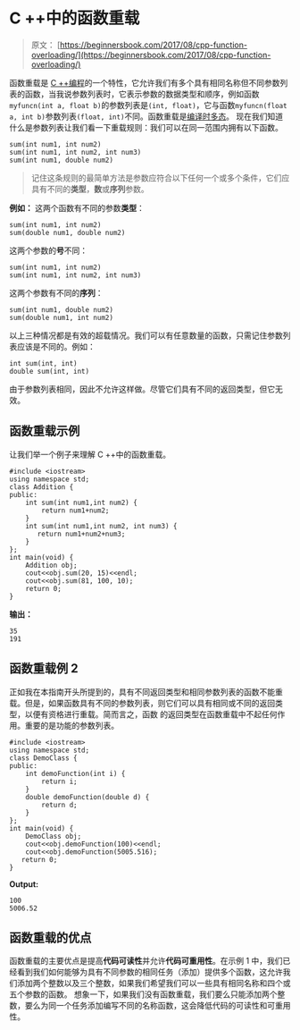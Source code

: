 # C ++中的函数重载

> 原文： [https://beginnersbook.com/2017/08/cpp-function-overloading/](https://beginnersbook.com/2017/08/cpp-function-overloading/)

函数重载是 [C ++编程](https://beginnersbook.com/2017/08/c-plus-plus-tutorial-for-beginners/)的一个特性，它允许我们有多个具有相同名称但不同参数列表的函数，当我说参数列表时，它表示参数的数据类型和顺序，例如函数`myfuncn(int a, float b)`的参数列表是`(int, float)`，它与函数`myfuncn(float a, int b)`参数列表`(float, int)`不同。函数重载是[编译时多态](https://beginnersbook.com/2017/08/cpp-polymorphism/)。
现在我们知道什么是参数列表让我们看一下重载规则：我们可以在同一范围内拥有以下函数。

```
sum(int num1, int num2)
sum(int num1, int num2, int num3)
sum(int num1, double num2)

```

> 记住这条规则的最简单方法是参数应符合以下任何一个或多个条件，它们应具有不同的**类型**，**数**或**序列**参数。

**例如：**
这两个函数有不同的参数**类型**：

```
sum(int num1, int num2)
sum(double num1, double num2)
```

这两个参数的**号**不同：

```
sum(int num1, int num2)
sum(int num1, int num2, int num3)

```

这两个参数有不同的**序列**：

```
sum(int num1, double num2)
sum(double num1, int num2)
```

以上三种情况都是有效的超载情况。我们可以有任意数量的函数，只需记住参数列表应该是不同的。例如：

```
int sum(int, int)
double sum(int, int)
```

由于参数列表相同，因此不允许这样做。尽管它们具有不同的返回类型，但它无效。

## 函数重载示例

让我们举一个例子来理解 C ++中的函数重载。

```
#include <iostream>
using namespace std;
class Addition {
public:
    int sum(int num1,int num2) {
        return num1+num2;
    }
    int sum(int num1,int num2, int num3) {
       return num1+num2+num3;
    }
};
int main(void) {
    Addition obj;
    cout<<obj.sum(20, 15)<<endl;
    cout<<obj.sum(81, 100, 10);
    return 0;
}
```

**输出：**

```
35
191
```

## 函数重载例 2

正如我在本指南开头所提到的，具有不同返回类型和相同参数列表的函数不能重载。但是，如果函数具有不同的参数列表，则它们可以具有相同或不同的返回类型，以便有资格进行重载。简而言之，函数
的返回类型在函数重载中不起任何作用。重要的是功能的参数列表。

```
#include <iostream>
using namespace std;
class DemoClass {
public:
    int demoFunction(int i) {
        return i;
    }
    double demoFunction(double d) {
        return d;
    }
};
int main(void) {
    DemoClass obj;
    cout<<obj.demoFunction(100)<<endl;
    cout<<obj.demoFunction(5005.516);
   return 0;
}
```

**Output:**

```
100
5006.52
```

## 函数重载的优点

函数重载的主要优点是提高**代码可读性**并允许**代码可重用性**。在示例 1 中，我们已经看到我们如何能够为具有不同参数的相同任务（添加）提供多个函数，这允许我们添加两个整数以及三个整数，如果我们希望我们可以一些具有相同名称和四个或五个参数的函数。
想象一下，如果我们没有函数重载，我们要么只能添加两个整数，要么为同一个任务添加编写不同的名称函数，这会降低代码的可读性和可重用性。